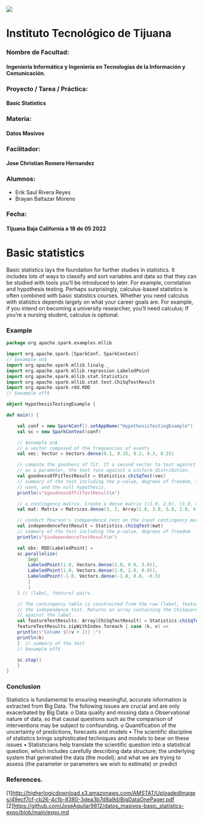 ![](https://encrypted-tbn0.gstatic.com/images?q=tbn:ANd9GcQ4Dze8yYYzBPaBVPf7j9Mx9NkHZDDzKXzavCoUnkZuO0xqHG3__mjVJOearB9bEeY4sg&usqp=CAU)
# Instituto Tecnológico de Tijuana
### Nombre de Facultad:
#### Ingeniería Informática y Ingeniería en Tecnologías de la Información y Comunicación.
### Proyecto / Tarea / Práctica:
#### Basic Statistics
### Materia:
#### Datos Masivos
### Facilitador:
#### Jose Christian Romero Hernandez
### Alumnos:
- Erik Saul Rivera Reyes
- Brayan Baltazar Moreno

### Fecha:
#### Tijuana Baja California a 18 de 05 2022 

# Basic statistics
Basic statistics lays the foundation for further studies in statistics.
It includes lots of ways to classify and sort variables and data so that they can be studied with tools you’ll be introduced to later. 
For example, correlation and hypothesis testing. Perhaps surprisingly, calculus-based statistics is often combined with basic statistics courses. 
Whether you need calculus with statistics depends largely on what your career goals are. 
For example, if you intend on becoming a university researcher, you’ll need calculus; If you’re a nursing student, calculus is optional.

  
### Example
  
```scala
package org.apache.spark.examples.mllib

import org.apache.spark.{SparkConf, SparkContext}
// $example on$
import org.apache.spark.mllib.linalg._
import org.apache.spark.mllib.regression.LabeledPoint
import org.apache.spark.mllib.stat.Statistics
import org.apache.spark.mllib.stat.test.ChiSqTestResult
import org.apache.spark.rdd.RDD
// $example off$

object HypothesisTestingExample {

def main() {

    val conf = new SparkConf().setAppName("HypothesisTestingExample")
    val sc = new SparkContext(conf)

    // $example on$
    // a vector composed of the frequencies of events
    val vec: Vector = Vectors.dense(0.1, 0.15, 0.2, 0.3, 0.25)

    // compute the goodness of fit. If a second vector to test against is not supplied
    // as a parameter, the test runs against a uniform distribution.
    val goodnessOfFitTestResult = Statistics.chiSqTest(vec)
    // summary of the test including the p-value, degrees of freedom, test statistic, the method
    // used, and the null hypothesis.
    println(s"$goodnessOfFitTestResult\n")

    // a contingency matrix. Create a dense matrix ((1.0, 2.0), (3.0, 4.0), (5.0, 6.0))
    val mat: Matrix = Matrices.dense(3, 2, Array(1.0, 3.0, 5.0, 2.0, 4.0, 6.0))

    // conduct Pearson's independence test on the input contingency matrix
    val independenceTestResult = Statistics.chiSqTest(mat)
    // summary of the test including the p-value, degrees of freedom
    println(s"$independenceTestResult\n")

    val obs: RDD[LabeledPoint] =
    sc.parallelize(
        Seq(
        LabeledPoint(1.0, Vectors.dense(1.0, 0.0, 3.0)),
        LabeledPoint(1.0, Vectors.dense(1.0, 2.0, 0.0)),
        LabeledPoint(-1.0, Vectors.dense(-1.0, 0.0, -0.5)
        )
        )
    ) // (label, feature) pairs.

    // The contingency table is constructed from the raw (label, feature) pairs and used to conduct
    // the independence test. Returns an array containing the ChiSquaredTestResult for every feature
    // against the label.
    val featureTestResults: Array[ChiSqTestResult] = Statistics.chiSqTest(obs)
    featureTestResults.zipWithIndex.foreach { case (k, v) =>
    println(s"Column ${(v + 1)} :")
    println(k)
    }  // summary of the test
    // $example off$

    sc.stop()
    }
}

```

### Conclusion
Statistics is fundamental to ensuring meaningful, accurate information is extracted from Big Data. The following issues are crucial and are only exacerbated by Big Data: 
o Data quality and missing data o Observational nature of data, so that causal questions such as the comparison of interventions may be subject to confounding. o Quantification of the uncertainty of predictions, forecasts and models 
• The scientific discipline of statistics brings sophisticated techniques and models to bear on these issues 
• Statisticians help translate the scientific question into a statistical question, which includes carefully describing data structure; the underlying system that generated the data (the model); and what we are trying to assess (the parameter or parameters we wish to estimate) or predict




### References.
[1]http://higherlogicdownload.s3.amazonaws.com/AMSTAT/UploadedImages/49ecf7cf-cb26-4c1b-8380-3dea3b7d8a9d/BigDataOnePager.pdf
[2]https://github.com/JoseAguilar9812/datos_masivos-basic_statistics-expo/blob/main/expo.md

